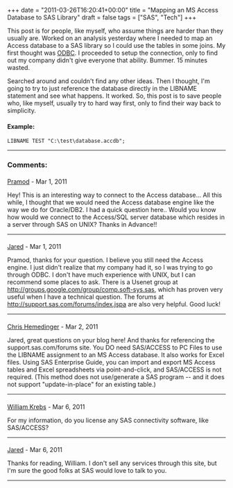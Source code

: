 +++
date = "2011-03-26T16:20:41+00:00"
title = "Mapping an MS Access Database to SAS Library"
draft = false
tags = ["SAS", "Tech"]
+++

This post is for people, like myself, who assume things are harder than they usually are. Worked on an analysis yesterday where I needed to map an Access database to a SAS library so I could use the tables in some joins. My first thought was [ODBC](http://en.wikipedia.org/wiki/Open_Database_Connectivity). I proceeded to setup the connection, only to find out my company didn't give everyone that ability. Bummer. 15 minutes wasted. 

Searched around and couldn't find any other ideas. Then I thought, I'm going to try to just reference the database directly in the LIBNAME statement and see what happens. It worked. So, this post is to save people who, like myself, usually try to hard way first, only to find their way back to simplicity. 

#### Example:
`LIBNAME TEST "C:\test\database.accdb";`

---
### Comments:

#### 
[Pramod](http://www.pramod-r.blogspot.com "getpramod.r@gmail.com") - <time datetime="2011-03-28 00:09:21">Mar 1, 2011</time>

Hey! This is an interesting way to connect to the Access database... All this while, I thought that we would need the Access database engine like the way we do for Oracle/DB2. I had a quick question here.. Would you know how would we connect to the Access/SQL server database which resides in a server through SAS on UNIX? Thanks in Advance!!
<hr />

#### 
[Jared]( "jared@monger.cc") - <time datetime="2011-03-28 15:01:56">Mar 1, 2011</time>

Pramod, thanks for your question. I believe you still need the Access engine. I just didn't realize that my company had it, so I was trying to go through ODBC. I don't have much experience with UNIX, but I can recommend some places to ask. There is a Usenet group at http://groups.google.com/group/comp.soft-sys.sas, which has proven very useful when I have a technical question. The forums at http://support.sas.com/forums/index.jspa are also very helpful. Good luck!
<hr />

#### 
[Chris Hemedinger](http://blogs.sas.com/sasdummy "chris.hemedinger@sas.com") - <time datetime="2011-03-29 18:21:28">Mar 2, 2011</time>

Jared, great questions on your blog here! And thanks for referencing the support.sas.com/forums site. You DO need SAS/ACCESS to PC Files to use the LIBNAME assignment to an MS Access database. It also works for Excel files. Using SAS Enterprise Guide, you can import and export MS Access tables and Excel spreadsheets via point-and-click, and SAS/ACCESS is not required. (This method does not use/generate a SAS program -- and it does not support "update-in-place" for an existing table.)
<hr />

#### 
[William Krebs]( "wkrebs@pacbell.net") - <time datetime="2011-03-26 14:06:01">Mar 6, 2011</time>

For my information, do you license any SAS connectivity software, like SAS/ACCESS?
<hr />

#### 
[Jared]( "jared@monger.cc") - <time datetime="2011-03-28 14:57:19">Mar 6, 2011</time>

Thanks for reading, William. I don't sell any services through this site, but I'm sure the good folks at SAS would love to talk to you.
<hr />



